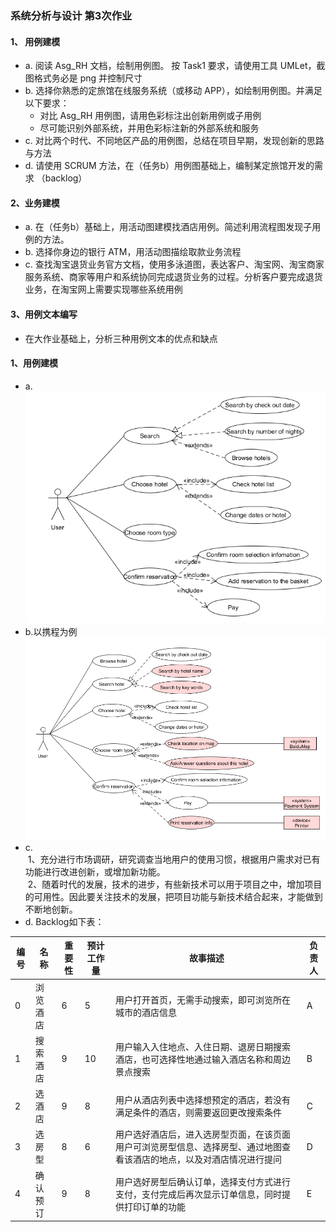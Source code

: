 ### 系统分析与设计 第3次作业
#### 1、 用例建模
- a. 阅读 Asg_RH 文档，绘制用例图。 按 Task1 要求，请使用工具 UMLet，截图格式务必是 png 并控制尺寸
- b. 选择你熟悉的定旅馆在线服务系统（或移动 APP），如绘制用例图。并满足以下要求：
  - 对比 Asg_RH 用例图，请用色彩标注出创新用例或子用例
  - 尽可能识别外部系统，并用色彩标注新的外部系统和服务
- c. 对比两个时代、不同地区产品的用例图，总结在项目早期，发现创新的思路与方法
- d. 请使用 SCRUM 方法，在（任务b）用例图基础上，编制某定旅馆开发的需求 （backlog）
#### 2、业务建模
- a. 在（任务b）基础上，用活动图建模找酒店用例。简述利用流程图发现子用例的方法。
- b. 选择你身边的银行 ATM，用活动图描绘取款业务流程
- c. 查找淘宝退货业务官方文档，使用多泳道图，表达客户、淘宝网、淘宝商家服务系统、商家等用户和系统协同完成退货业务的过程。分析客户要完成退货业务，在淘宝网上需要实现哪些系统用例
#### 3、用例文本编写
- 在大作业基础上，分析三种用例文本的优点和缺点
  
  
#### 1、用例建模
- a.  
![Task1](../images/2.PNG)
- b.以携程为例  
![Ctrip](../images/3.PNG)
- c.  
  1、充分进行市场调研，研究调查当地用户的使用习惯，根据用户需求对已有功能进行改进创新，或增加新功能。  
  2、随着时代的发展，技术的进步，有些新技术可以用于项目之中，增加项目的可用性。因此要关注技术的发展，把项目功能与新技术结合起来，才能做到不断地创新。   
- d. Backlog如下表：

编号 | 名称 | 重要性 | 预计工作量 | 故事描述 | 负责人
--- | --- | --- | --- | --- | ---
0 | 浏览酒店 | 6 | 5 | 用户打开首页，无需手动搜索，即可浏览所在城市的酒店信息 | A
1 | 搜索酒店 | 9 | 10 | 用户输入入住地点、入住日期、退房日期搜索酒店，也可选择性地通过输入酒店名称和周边景点搜索 | B
2 | 选酒店 | 9 | 8 | 用户从酒店列表中选择想预定的酒店，若没有满足条件的酒店，则需要返回更改搜索条件 | C
3 | 选房型 | 8 | 6 | 用户选好酒店后，进入选房型页面，在该页面用户可浏览房型信息、选择房型、通过地图查看该酒店的地点，以及对酒店情况进行提问 | D
4 | 确认预订 | 9 | 8 | 用户选好房型后确认订单，选择支付方式进行支付，支付完成后再次显示订单信息，同时提供打印订单的功能 | E
